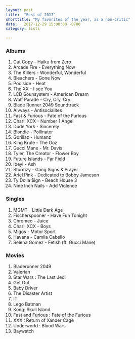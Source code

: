 ```yaml
---
layout: post
title:  "Best of 2017"
shorttitle: "My favorites of the year, as a non-critic"
date:   2017-12-29 15:00:00 -0700
category: lists

---
```


### Albums
1. Cut Copy - Haiku from Zero
2. Arcade Fire - Everything Now
3. The Killers - Wonderful, Wonderful
4. Bleachers - Gone Now
5. Poolside - Heat
6. The XX - I see You
7. LCD Sounsystem - American Dream
8. Wolf Parade - Cry, Cry, Cry
9. Blade Runner 2049 Soundtrack
10. Alvvays - Antisocialites
11. Fast & Furious - Fate of the Furious
12. Charli XCX - Number 1 Angel
13. Dude York - Sincerely
14. Blondie - Pollinator
15. Gorillaz - Humanz
16. King Krule - The Ooz
17. Gucci Mane - Mr. Davis
18. Tyler, The Creator - Flower Boy
19. Future Islands - Far Field
20. Ibeyi - Ash
21. Stormzy - Gang Signs & Prayer
22. Ariel Pink - Dedicated to Bobby Jameson
23. Ty Dolla $ign - Beach House 3
24. Nine Inch Nails - Add Violence


### Singles

1. MGMT - Little Dark Age
2. Fischerspooner - Have Fun Tonight
3. Chromeo - Juice
4. Charli XCX - Boys
5. Migos - Motor Sport
6. Havana - Camila Cabello
7. Selena Gomez - Fetish (ft. Gucci Mane)

### Movies

1. Bladerunner 2049
2. Valerian
3. Star Wars : The Last Jedi
4. Get Out
5. Baby Driver
6. The Disaster Artist
7. IT
8. Lego Batman
9. Kong: Skull Island
10. Fast and Furious : Fate of the Furious
11. XXX : Return of Xander Cage
12. Underworld : Blood Wars
13. Baywatch
